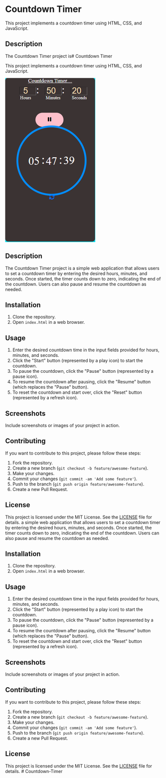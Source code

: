# Countdown Timer

This project implements a countdown timer using HTML, CSS, and JavaScript.

## Description

The Countdown Timer project is# Countdown Timer

This project implements a countdown timer using HTML, CSS, and JavaScript.

![Countdown Timer](Countdown%20Timer%20img.png)

## Description

The Countdown Timer project is a simple web application that allows users to set a countdown timer by entering the desired hours, minutes, and seconds. Once started, the timer counts down to zero, indicating the end of the countdown. Users can also pause and resume the countdown as needed.

## Installation

1. Clone the repository.
2. Open `index.html` in a web browser.

## Usage

1. Enter the desired countdown time in the input fields provided for hours, minutes, and seconds.
2. Click the "Start" button (represented by a play icon) to start the countdown.
3. To pause the countdown, click the "Pause" button (represented by a pause icon).
4. To resume the countdown after pausing, click the "Resume" button (which replaces the "Pause" button).
5. To reset the countdown and start over, click the "Reset" button (represented by a refresh icon).

## Screenshots

Include screenshots or images of your project in action.

## Contributing

If you want to contribute to this project, please follow these steps:

1. Fork the repository.
2. Create a new branch (`git checkout -b feature/awesome-feature`).
3. Make your changes.
4. Commit your changes (`git commit -am 'Add some feature'`).
5. Push to the branch (`git push origin feature/awesome-feature`).
6. Create a new Pull Request.

## License

This project is licensed under the MIT License. See the [LICENSE](LICENSE) file for details.
 a simple web application that allows users to set a countdown timer by entering the desired hours, minutes, and seconds. Once started, the timer counts down to zero, indicating the end of the countdown. Users can also pause and resume the countdown as needed.

## Installation

1. Clone the repository.
2. Open `index.html` in a web browser.

## Usage

1. Enter the desired countdown time in the input fields provided for hours, minutes, and seconds.
2. Click the "Start" button (represented by a play icon) to start the countdown.
3. To pause the countdown, click the "Pause" button (represented by a pause icon).
4. To resume the countdown after pausing, click the "Resume" button (which replaces the "Pause" button).
5. To reset the countdown and start over, click the "Reset" button (represented by a refresh icon).

## Screenshots

Include screenshots or images of your project in action.

## Contributing

If you want to contribute to this project, please follow these steps:

1. Fork the repository.
2. Create a new branch (`git checkout -b feature/awesome-feature`).
3. Make your changes.
4. Commit your changes (`git commit -am 'Add some feature'`).
5. Push to the branch (`git push origin feature/awesome-feature`).
6. Create a new Pull Request.

## License

This project is licensed under the MIT License. See the [LICENSE](LICENSE) file for details.
#   C o u n t d o w n - T i m e r 
 
 